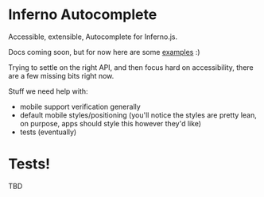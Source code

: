 Inferno Autocomplete
==================

Accessible, extensible, Autocomplete for Inferno.js.


Docs coming soon, but for now here are some [examples](https://reactcommunity.org/react-autocomplete/) :)

Trying to settle on the right API, and then focus hard on accessibility,
there are a few missing bits right now.

Stuff we need help with:

- mobile support verification generally
- default mobile styles/positioning (you'll notice the styles are
  pretty lean, on purpose, apps should style this however they'd like)
- tests (eventually)

# Tests!

TBD
